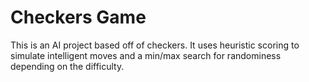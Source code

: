 # Checkers Game
This is an AI project based off of checkers. It uses heuristic scoring to simulate intelligent moves and a min/max search for randominess depending on the difficulty.